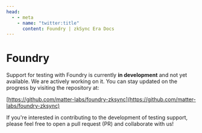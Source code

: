 ```yaml
---
head:
  - - meta
    - name: "twitter:title"
      content: Foundry | zkSync Era Docs
---
```


# Foundry

Support for testing with Foundry is currently **in development** and not yet available. We are actively working on it. You can stay updated on the progress by visiting the repository at:

[https://github.com/matter-labs/foundry-zksync](https://github.com/matter-labs/foundry-zksync)

If you're interested in contributing to the development of testing support, please feel free to open a pull request (PR) and collaborate with us!
